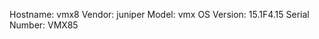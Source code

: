 Hostname:      vmx8
Vendor:        juniper
Model:         vmx
OS Version:    15.1F4.15
Serial Number:  VMX85